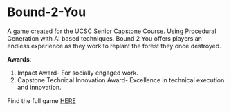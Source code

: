 # Bound-2-You
A game created for the UCSC Senior Capstone Course. Using Procedural Generation with AI based techniques. Bound 2 You offers players an endless experience as they work to replant the forest they once destroyed.

**Awards**:

1. Impact Award- For socially engaged work.
2. Capstone Technical Innovation Award- Excellence in technical execution and innovation.

Find the full game [HERE](https://studiofield.itch.io/bound-2-you)
